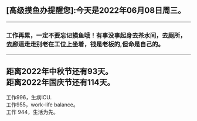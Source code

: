 ## [高级摸鱼办提醒您]:今天是2022年06月08日周三。
---
### 工作再累，一定不要忘记摸鱼哦！有事没事起身去茶水间，去厕所，去廊道走走别老在工位上坐着，钱是老板的,但命是自己的。
---
距离2022年中秋节还有93天。  
距离2022年国庆节还有114天。  
---
工作996，生病ICU.  
工作955，work–life balance。  
工作 944，生活为先。